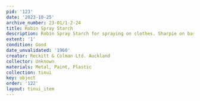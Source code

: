 ```yaml
---
pid: '123'
date: '2023-10-25'
archive_number: 23-01/1-2-24
title: Robin Spray Starch
description: Robin Spray Starch for spraying on clothes. Sharpie on base reads "1960"
extent: '1'
condition: Good
date_unvalidated: '1960'
creator: Reckitt & Colman Ltd. Auckland
collector: Unknown
materials: Metal, Paint, Plastic
collection: tinui
key: object
order: '122'
layout: tinui_item
---
```

